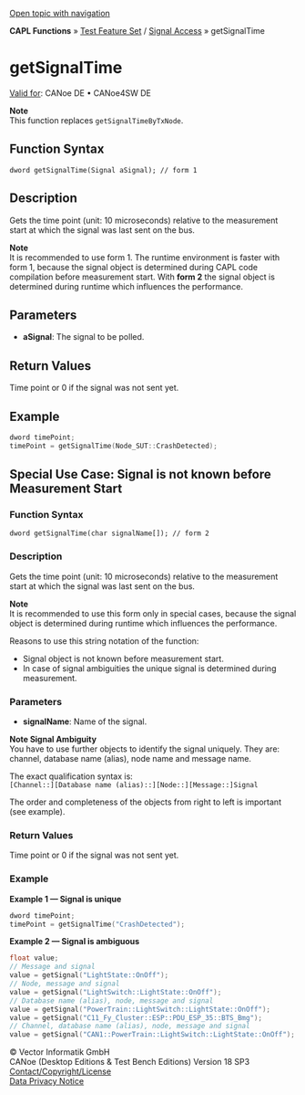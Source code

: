 [Open topic with navigation](../../../../../CANoeDEFamily.htm#Topics/CAPLFunctions/Test/Functions/CAPLfunctionGetSignalTime.md)

**CAPL Functions** » [Test Feature Set](../CAPLfunctionsTFSOverview.md) / [Signal Access](../../SignalAccess/CAPLfunctionsSignalAccessOverview.md) » getSignalTime

# getSignalTime

[Valid for](../../../Shared/FeatureAvailability.md): CANoe DE • CANoe4SW DE

**Note**  
This function replaces `getSignalTimeByTxNode`.

## Function Syntax

```
dword getSignalTime(Signal aSignal); // form 1
```

## Description

Gets the time point (unit: 10 microseconds) relative to the measurement start at which the signal was last sent on the bus.

**Note**  
It is recommended to use form 1. The runtime environment is faster with form 1, because the signal object is determined during CAPL code compilation before measurement start. With **form 2** the signal object is determined during runtime which influences the performance.

## Parameters

- **aSignal**: The signal to be polled.

## Return Values

Time point or 0 if the signal was not sent yet.

## Example

```c
dword timePoint;
timePoint = getSignalTime(Node_SUT::CrashDetected);
```

## Special Use Case: Signal is not known before Measurement Start

### Function Syntax

```
dword getSignalTime(char signalName[]); // form 2
```

### Description

Gets the time point (unit: 10 microseconds) relative to the measurement start at which the signal was last sent on the bus.

**Note**  
It is recommended to use this form only in special cases, because the signal object is determined during runtime which influences the performance.

Reasons to use this string notation of the function:

- Signal object is not known before measurement start.
- In case of signal ambiguities the unique signal is determined during measurement.

### Parameters

- **signalName**: Name of the signal.

**Note Signal Ambiguity**  
You have to use further objects to identify the signal uniquely. They are: channel, database name (alias), node name and message name.

The exact qualification syntax is:  
`[Channel::][Database name (alias)::][Node::][Message::]Signal`

The order and completeness of the objects from right to left is important (see example).

### Return Values

Time point or 0 if the signal was not sent yet.

### Example

**Example 1 — Signal is unique**

```c
dword timePoint;
timePoint = getSignalTime("CrashDetected");
```

**Example 2 — Signal is ambiguous**

```c
float value;
// Message and signal
value = getSignal("LightState::OnOff");
// Node, message and signal
value = getSignal("LightSwitch::LightState::OnOff");
// Database name (alias), node, message and signal
value = getSignal("PowerTrain::LightSwitch::LightState::OnOff");
value = getSignal("C11_Fy_Cluster::ESP::PDU_ESP_35::BTS_Bmg");
// Channel, database name (alias), node, message and signal
value = getSignal("CAN1::PowerTrain::LightSwitch::LightState::OnOff");
```

© Vector Informatik GmbH  
CANoe (Desktop Editions & Test Bench Editions) Version 18 SP3  
[Contact/Copyright/License](../../../Shared/ContactCopyrightLicense.md)  
[Data Privacy Notice](https://www.vector.com/int/en/company/get-info/privacy-policy/)
